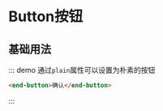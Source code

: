 # Button按钮
## 基础用法
::: demo 通过`plain`属性可以设置为朴素的按钮
```html
<end-button>确认</end-button>
```

:::

```
